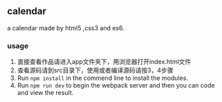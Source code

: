 ## calendar
a calendar made by html5 ,css3 and es6.
### usage
1. 直接查看作品请进入app文件夹下，用浏览器打开index.html文件
2. 查看源码请到src目录下，使用或者编译源码请按3，4步骤
3. Run `npm install` in the commend line to install the modules.
4. Run `npm run dev` to begin the webpack server and then you can code and view the result.
